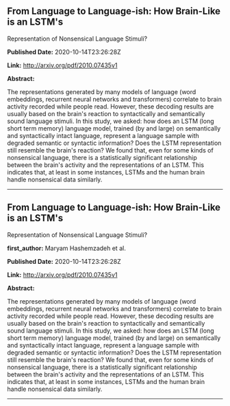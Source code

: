 ## From Language to Language-ish: How Brain-Like is an LSTM's
  Representation of Nonsensical Language Stimuli?

**Published Date:** 2020-10-14T23:26:28Z

**Link:** http://arxiv.org/pdf/2010.07435v1

**Abstract:**

  The representations generated by many models of language (word embeddings,
recurrent neural networks and transformers) correlate to brain activity
recorded while people read. However, these decoding results are usually based
on the brain's reaction to syntactically and semantically sound language
stimuli. In this study, we asked: how does an LSTM (long short term memory)
language model, trained (by and large) on semantically and syntactically intact
language, represent a language sample with degraded semantic or syntactic
information? Does the LSTM representation still resemble the brain's reaction?
We found that, even for some kinds of nonsensical language, there is a
statistically significant relationship between the brain's activity and the
representations of an LSTM. This indicates that, at least in some instances,
LSTMs and the human brain handle nonsensical data similarly.


---

## From Language to Language-ish: How Brain-Like is an LSTM's
  Representation of Nonsensical Language Stimuli?

**first_author:** Maryam Hashemzadeh et al.

**Published Date:** 2020-10-14T23:26:28Z

**Link:** http://arxiv.org/pdf/2010.07435v1

**Abstract:**

  The representations generated by many models of language (word embeddings,
recurrent neural networks and transformers) correlate to brain activity
recorded while people read. However, these decoding results are usually based
on the brain's reaction to syntactically and semantically sound language
stimuli. In this study, we asked: how does an LSTM (long short term memory)
language model, trained (by and large) on semantically and syntactically intact
language, represent a language sample with degraded semantic or syntactic
information? Does the LSTM representation still resemble the brain's reaction?
We found that, even for some kinds of nonsensical language, there is a
statistically significant relationship between the brain's activity and the
representations of an LSTM. This indicates that, at least in some instances,
LSTMs and the human brain handle nonsensical data similarly.


---

